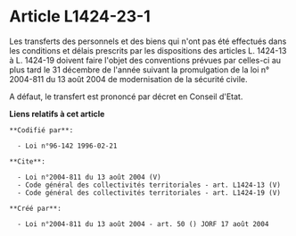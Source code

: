 # Article L1424-23-1

Les transferts des personnels et des biens qui n'ont pas été effectués dans les conditions et délais prescrits par les
dispositions des articles L. 1424-13 à L. 1424-19 doivent faire l'objet des conventions prévues par celles-ci au plus tard le
31 décembre de l'année suivant la promulgation de la loi n° 2004-811 du 13 août 2004 de modernisation de la sécurité civile.

A défaut, le transfert est prononcé par décret en Conseil d'Etat.

**Liens relatifs à cet article**

	**Codifié par**:

	  - Loi n°96-142 1996-02-21

	**Cite**:

	  - Loi n°2004-811 du 13 août 2004 (V)
	  - Code général des collectivités territoriales - art. L1424-13 (V)
	  - Code général des collectivités territoriales - art. L1424-19 (V)

	**Créé par**:

	  - Loi n°2004-811 du 13 août 2004 - art. 50 () JORF 17 août 2004
